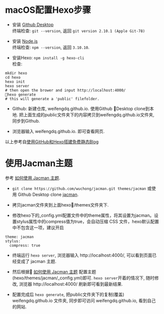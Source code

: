 # macOS配置Hexo步骤
- 安装 [Github Desktop](https://desktop.github.com/)  
终端检查: `git --version`,  返回 `git version 2.10.1 (Apple Git-78)`  

- 安装 [Node.js](https://nodejs.org/en/)  
终端检查: `npm --version`, 返回 `3.10.10`.   

- 安装Hexo: `npm install -g hexo-cli`  
检查:  

```
mkdir hexo
cd hexo
hexo init
hexo server
# then open the brower and input http://localhost:4000/ 
hexo generate   
# this will generate a 'public' filefolder.
```

- Github: 新建仓库, weifengdq.github.io. 使用Github Desktop clone到本地. 把上面生成的public文件夹下的内容拷贝到weifengdq.github.io文件夹, 同步到Github.  

- 浏览器输入 weifengdq.github.io. 即可查看网页.  

以上参考自[使用GitHub和Hexo搭建免费静态Blog](https://wsgzao.github.io/post/hexo-guide/)

# 使用Jacman主题  

参考 [如何使用 Jacman 主题](http://jacman.wuchong.me/2014/11/20/how-to-use-jacman/).  

- `git clone https://github.com/wuchong/jacman.git themes/jacman` 或使用 Github Desktop clone [jacman](https://github.com/wuchong/jacman).  

- 拷贝jacman文件夹到上面hexo/themes文件夹下.  

- 修改hexo下的_config.yml配置文件中的theme属性，将其设置为jacman。设置stylus属性中的compress值为true，会自动压缩 CSS 文件，hexo默认配置中不包含这一项，建议开启

```
theme: jacman
stylus:
  compress: true
```  

- 终端运行 `hexo server`, 浏览器输入 http://localhost:4000/, 可以看到页面已经变成了 jacman 主题.  

- 然后根据 [如何使用 Jacman 主题](http://jacman.wuchong.me/2014/11/20/how-to-use-jacman/) 配置主题(hexo/themes/jacman/_config.yml)即可. `hexo server`开着的情况下, 随时修改, 浏览器 http://localhost:4000/ 刷新即可看到最新结果.

- 配置完成后 `hexo generate`, 把public文件夹下的复制(覆盖) weifengdq.github.io 文件夹, 同步即可访问 weifengdq.github.io, 看到自己的网站.

